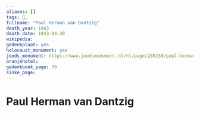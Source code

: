 ```yaml
---
aliases: []
tags: 👤, 
fullname: "Paul Herman van Dantzig"
death_year: 1943
death_date: 1943-04-30
wikipedia:
gedenkplaat: yes
holocaust_monument: yes
joods_monument: https://www.joodsmonument.nl/nl/page/208238/paul-herman-van-dantzig
oranjehotel:
gedenkboek_page: 70
sinke_page:
---
```


# Paul Herman van Dantzig
